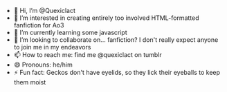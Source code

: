 - 👋 Hi, I’m @Quexiclact
- 👀 I’m interested in creating entirely too involved HTML-formatted fanfiction for Ao3
- 🌱 I’m currently learning some javascript
- 💞️ I’m looking to collaborate on... fanfiction? I don't really expect anyone to join me in my endeavors
- 📫 How to reach me: find me @quexiclact on tumblr
- 😄 Pronouns: he/him
- ⚡ Fun fact: Geckos don't have eyelids, so they lick their eyeballs to keep them moist

